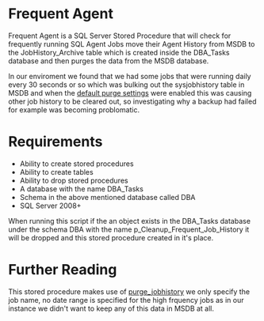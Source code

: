 # Frequent Agent

Frequent Agent is a SQL Server Stored Procedure that will check for frequently running SQL Agent Jobs move their Agent History from MSDB to the JobHistory_Archive table which is created inside the DBA_Tasks database and then purges the data from the MSDB database. 

In our enviroment we found that we had some jobs that were running daily every 30 seconds or so which was bulking out the sysjobhistory table in MSDB and when the [default purge settings](https://blog.sqlauthority.com/2014/02/27/sql-server-dude-where-is-the-sql-agent-job-history-notes-from-the-field-017/) were enabled this was causing other job history to be cleared out, so investigating why a backup had failed for example was becoming problomatic.

# Requirements

* Ability to create stored procedures
* Ability to create tables
* Ability to drop stored procedures
* A database with the name DBA_Tasks
* Schema in the above mentioned database called DBA
* SQL Server 2008+

When running this script if the an object exists in the DBA_Tasks database under the schema DBA with the name p_Cleanup_Frequent_Job_History it will be dropped and this stored procedure created in it's place.

# Further Reading 

This stored procedure makes use of [purge_jobhistory](https://docs.microsoft.com/en-us/sql/relational-databases/system-stored-procedures/sp-purge-jobhistory-transact-sql?view=sql-server-2017) we only specify the job name, no date range is specified for the high frquency jobs as in our instance we didn't want to keep any of this data in MSDB at all.